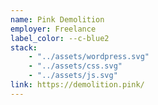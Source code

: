```yaml
---
name: Pink Demolition
employer: Freelance
label_color: --c-blue2
stack: 
    - "../assets/wordpress.svg" 
    - "../assets/css.svg"
    - "../assets/js.svg"
link: https://demolition.pink/
---
```

